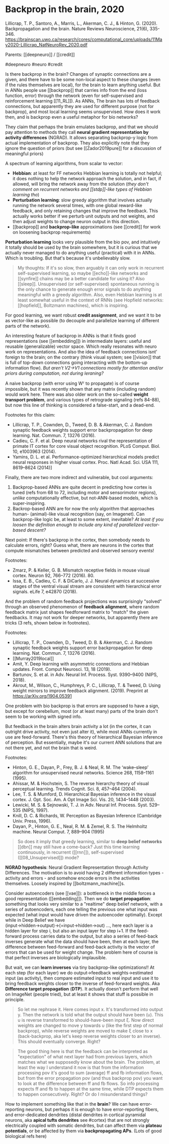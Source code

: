 # Backprop in the brain, 2020

Lillicrap, T. P., Santoro, A., Marris, L., Akerman, C. J., & Hinton, G. (2020). Backpropagation and the brain. Nature Reviews Neuroscience, 21(6), 335-346.
https://brainscan.uwo.ca/research/cores/computational_core/uploads/11May2020-Lillicrap_NatNeuroRev_2020.pdf

Parents: [[deepneuro]] / [[credit]]

#deepneuro #neuro #credit


Is there backprop in the brain? Changes of synaptic connections are a given, and there have to be some non-local aspect to these changes (even if the rules themselves are local), for the brain to learn anything useful. But in ANNs people use [[backprop]] that carries info from the end (loss function, error) through the network (even for self-supervised and reinforcement learning [[11_RL]]). As ANNs, The brain has lots of feedback connections, but apparently they are used for different purpose (not for backprop), and most local learning seems unsupervised. How does it work then, and is backprop even a useful metaphor for bio networks?

They claim that perhaps the brain emulates backprop, and that we should pay attention to methods they call **neural gradient representation by activity differences** (NGRAD). It allows separating backprop-y logic from actual implementation of backprop. They also explicitly note that they ignore the question of priors (but see [[Zador2019pure]] for a discussion of meaningful priors)

A spectrum of learning algorithms, from scalar to vector:
* **Hebbian**: at least for FF networks Hebbian learning is totally not helpful; it does nothing to help the network approach the solution, and in fact, if allowed, will bring the network away from the solution (_they don't comment on recurrent networks and [[stdp]]-like types of Hebbian learning tho_)
* **Perturbation	learning**: slow greedy algorithm that involves actually running the network several times, with one global reward-like feedback, and only retaining changes that improve the feedback. This actually works better if we perturb unit outputs and not weights, and then adjust weights to change neuron output in this direction.
* [[backprop]] and **backprop-like** approximations (see [[credit]] for work on loosening backprop requirements)

**Perturbation learning** looks very plausible from the bio pov, and intuitively it totally should be used by the brain somewhere, but it is curious that we actually never managed to do anything useful (practical) with it in ANNs. Which is troubling. But that's because it's unbelievably slow.

> My thoughts: If it's so slow, then arguably it can only work in recurrent self-supervised learning, so maybe [[echo]]-like networks and [[synfire]] chains may be a better candidate for using it? Also [[sleep]]. Unsupervised (or self-supervised) spontaneous running is the only chance to generate enough error signals to do anything meaningful with a greedy algorithm. Also, even Hebbian learning is at least somewhat useful in the context of RNNs (see Hopfield networks: [[hopfield]], Boltzmann machines), which is inspiring.

For good learning, we want robust **credit assignment**, and we want it to be as vector-like as possible (to decouple and parallelize learning of different parts of the network).

An interesting feature of backprop in ANNs is that it finds good representations (see [[embedding]]) in intermediate layers: useful and reusable (generalizable) vector space. Which really resonates with neuro work on representations. And also the idea of feedback connections isnt' foreign to the brain; on the contrary (think visual system; see [[vision]] that is full of top-down connections going interacting with the bottom-up information flow). _But aren't V2→V1 connections mostly for attention and/or priors during computation, not during leraning?_

A naive backprop (with error using Wᵀ to propagate) is of course impossible, but it was recently shown that any matrix (including random) would work here. There was also older work on the so-called **weight transport problem**, and various types of retrograde signaling (refs 84-88), but now this line of thinking is considered a false-start, and a dead-end.

Footnotes for this claim: 
* Lillicrap, T. P., Cownden, D., Tweed, D. B. & Akerman, C. J. Random synaptic feedback weights support error backpropagation for deep learning. Nat. Commun. 7, 13276 (2016).
* Cadieu, C. F. et al. Deep neural networks rival the representation of primate IT cortex for core visual object recognition. PLoS Comput. Biol. 10, e1003963 (2014).
* Yamins, D. L. et al. Performance-optimized hierarchical models predict neural responses in higher visual cortex. Proc. Natl Acad. Sci. USA 111, 8619–8624 (2014)]

Finally, there are two more indirect and vulnerable, but cool arguments: 
1. Backprop-based ANNs are quite decent in predicting how cortex is tuned (refs from 68 to 72, including motor and sensorimotor regions), *unlike* computationally effective, but not-ANN-based models, which is super-inspiring.
2. Backrop-based ANN are for now the only algorithm that approaches human- (animal)-like visual recognition (say, on Imagenet). Can backprop-like logic be, at least to some extent, inevitable? _At least if you loosen the definition enough to include any kind of parallelized vector-based descent?_

Next point: If there's backprop in the cortex, then somebody needs to calculate errors, right? Guess what, there are neurons in the cortex that compute mismatches between predicted and observed sensory events!

Footnotes:
* Zmarz, P. & Keller, G. B. Mismatch receptive fields in mouse visual cortex. Neuron 92, 766–772 (2016). 80. 
* Issa, E. B., Cadieu, C. F. & DiCarlo, J. J. Neural dynamics at successive stages of the ventral visual stream are consistent with hierarchical error signals. eLife 7, e42870 (2018).

And the problem of random feedback projections was surprisingly "solved" through an observed phenomenon of **feedback alignment**, where random feedback matrix just shapes feedforward matrix to "match" the given feedbacks. It may not work for deeper networks, but apparently there are tricks (3 refs, shown below in footnotes).

Footnotes: 
* Lillicrap, T. P., Cownden, D., Tweed, D. B. & Akerman, C. J. Random synaptic feedback weights support error backpropagation for deep learning. Nat. Commun. 7, 13276 (2016).
* [[Murray2019local]]
* Amit, Y. Deep learning with asymmetric connections and Hebbian updates. Front. Comput Neurosci. 13,
18 (2019). 
* Bartunov, S. et al. in Adv. Neural Inf. Process. Syst. 9390–9400 (NIPS, 2018).
* Akrout, M., Wilson, C., Humphreys, P. C., Lillicrap, T. & Tweed, D. Using weight mirrors to improve feedback
alignment. (2019). Preprint at https://arXiv.org/1904.05391 

One problem with bio backprop is that errors are supposed to have a sign, but except for cerebellum, most (or at least many) parts of  the brain don't seem to be working with signed info.

But feedback in the brain alters brain activity a lot (in the cortex, it can outright drive activity, not even just alter it), while most ANNs currently in use are feed-forward. There's this theory of hierarchical Bayesian inference of perception. But essentially, maybe it's our current ANN solutions that are not there yet, and not the brain that is weird.

Footnotes:
* Hinton, G. E., Dayan, P., Frey, B. J. & Neal, R. M. The ‘wake–sleep’ algorithm for unsupervised neural networks. Science 268, 1158–1161 (1995).
* Ahissar, M. & Hochstein, S. The reverse hierarchy theory of visual perceptual learning. Trends Cognit. Sci. 8, 457–464 (2004). 
* Lee, T. S. & Mumford, D. Hierarchical Bayesian inference in the visual cortex. J. Opt. Soc. Am. A Opt Image Sci. Vis. 20, 1434–1448 (2003). 
* Lewicki, M. S. & Sejnowski, T. J. in Adv. Neural Inf. Process. Syst. 529–535 (NIPS, 1997).
* Knill, D. C. & Richards, W. Perception as Bayesian Inference (Cambridge Univ. Press, 1996).
* Dayan, P., Hinton, G. E., Neal, R. M. & Zemel, R. S. The Helmholtz machine. Neural Comput. 7, 889–904 (1995)

> So does it imply  that greedy learning, similar to **deep belief networks** [[dbn]] may still have a come-back? Just this time learning continuously, in recurrent ([[rnn]]), self-supervised ([[08_Unsupervised]]) mode?

**NGRAD hypothesis**: Neural Gradient Representation through Activity Differences. The motivation is to avoid having 2 different information types - activity and errors - and somehow encode errors in the activities themselves. Loosely inspired by [[boltzmann_machine]]s.

Consider autoencoders (see [[vae]]): a bottleneck in the middle forces a good representation ([[embedding]]). Then we do **target propagation**: something that looks very similar to a "realtime" deep belief network, with a series of autoencoders, each one telling the previous one what input was expected (what input would have driven the autoencoder optimally). Except while in Deep Belief we have (input→hidden→output)→(=input→hidden→out) ..., here each layer is a hidden layer for step i, but also an input layer for step i+1. If the feed-forward process carries data to the output, but also a series of feed-back inverses generate what the data should have been, then at each layer, the difference between feed-forward and feed-back activity is the vector of errors that can be used for weight change. The problem here of course is that perfect inverses are biologically implausible.

But wait, we can **learn inverses** via tiny backprop-like optimizations!! At each step (for each layer) we do output→feedback weights→estimated input (as activity), then compare estimated input to real input and use it to bring feedback weights closer to the inverse of feed-forward weights. Aka **Difference target propagation** (**DTP**). It actually doesn't perform that well on ImageNet (people tried), but at least it shows that stuff is possible in principle.

> So let me rephrase it. Here comes input x. It's transformed into output y. Then the network is told what the output should have been (υ). This υ is reverse transformed to should-have-been input ξ. Now direct weights are changed to move y towards υ (like the first step of normal backprop), while reverse weights are moved to make ξ close to x (back-backprop, aka let's keep reverse weights closer to an inverse). This should eventually converge. Right?

> The good thing here is that the feedback can be interpreted as "expectation" of what next layer had from previous layers, which matches what we supposedly know about the brain. The problem, at least the way I understand it now is that from the information processing pov it's good to sum (average) ff and fb information flows, but from the error propagation pov (and thus backprop pov) you want to look at the difference between ff and fb flows. So info processing expects ff and fb to happen at the same time, while DTP expects them to happen consecutively. Right? Or do I misunderstand things?

How to implement something like that in the **brain**? We can have error-reporting neurons, but perhaps it is enough to have error-reporting fibers, and error-dedicated dendrites (distal dendrites in cortical pyramidal neurons, aka **apical tufts dendrites** see #cortex) that are not strongly electrically coupled with somatic dendrites, but can affect them via **plateau potentials**, or be affected by them via **backpropagating APs**. (Lots of good biological refs here)